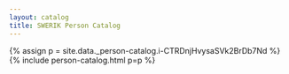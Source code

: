 ```yaml
---
layout: catalog
title: SWERIK Person Catalog
---
```

{% assign p = site.data._person-catalog.i-CTRDnjHvysaSVk2BrDb7Nd %}
{% include person-catalog.html p=p %}


